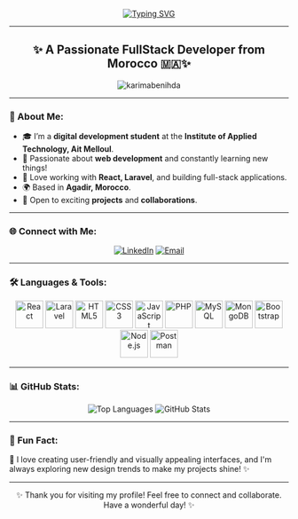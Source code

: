 <div align="center">
  
[![Typing SVG](https://readme-typing-svg.herokuapp.com?font=Dancing+Script&weight=600&pause=1000&color=FF69B4&width=800&height=100&size=50&lines=Azul!+This+is+Karima+Benihda+%F0%9F%A6%8B;Welcome+to+my+GitHub+profile!+%F0%9F%92%8C)](https://git.io/typing-svg)

</div>

---

<h2 align="center">✨ A Passionate FullStack Developer from Morocco 🇲🇦✨</h2>

<p align="center">
<img src="https://komarev.com/ghpvc/?username=karimabenihda&label=Profile%20views&color=ff69b4&style=flat-square" alt="karimabenihda" />
</p>

---

### 🌸 About Me:
- 🎓 I’m a **digital development student** at the **Institute of Applied Technology, Ait Melloul**.
- 💖 Passionate about **web development** and constantly learning new things!
- 🌈 Love working with **React, Laravel**, and building full-stack applications.
- 🌍 Based in **Agadir, Morocco**.
- 🌟 Open to exciting **projects** and **collaborations**.

---

### 🌐 Connect with Me: 
<p align="center">
  <a href="https://www.linkedin.com/in/karima-benihda-3004ba326/" target="_blank"><img src="https://img.shields.io/badge/LinkedIn-%230077B5.svg?style=for-the-badge&logo=linkedin&logoColor=white" alt="LinkedIn"></a>
  <a href="mailto:karimabenihda@gmail.com" target="_blank"><img src="https://img.shields.io/badge/Gmail-D14836?style=for-the-badge&logo=gmail&logoColor=white" alt="Email"></a>
</p>

---

### 🛠️ Languages & Tools:
<p align="center">
  <a href="https://reactjs.org/" target="_blank"><img src="https://cdn.jsdelivr.net/gh/devicons/devicon/icons/react/react-original-wordmark.svg" alt="React" width="50" height="50"/></a>
 <a href="https://laravel.com/" target="_blank"><img src="https://upload.wikimedia.org/wikipedia/commons/9/9a/Laravel.svg" alt="Laravel" width="50" height="50"/></a>
  <a href="https://developer.mozilla.org/en-US/docs/Web/HTML" target="_blank"><img src="https://cdn.jsdelivr.net/gh/devicons/devicon/icons/html5/html5-plain.svg" alt="HTML5" width="50" height="50"/></a>
  <a href="https://developer.mozilla.org/en-US/docs/Web/CSS" target="_blank"><img src="https://cdn.jsdelivr.net/gh/devicons/devicon/icons/css3/css3-plain.svg" alt="CSS3" width="50" height="50"/></a>
 <a href="https://developer.mozilla.org/en-US/docs/Web/JavaScript" target="_blank"><img src="https://cdn.jsdelivr.net/gh/devicons/devicon/icons/javascript/javascript-original.svg" alt="JavaScript" width="50" height="50"/></a>
  <a href="https://www.php.net" target="_blank"><img src="https://cdn.jsdelivr.net/gh/devicons/devicon/icons/php/php-original.svg" alt="PHP" width="50" height="50"/></a>
  <a href="https://www.mysql.com/" target="_blank"><img src="https://cdn.jsdelivr.net/gh/devicons/devicon/icons/mysql/mysql-original-wordmark.svg" alt="MySQL" width="50" height="50"/></a>
  <a href="https://www.mongodb.com/" target="_blank"><img src="https://cdn.jsdelivr.net/gh/devicons/devicon/icons/mongodb/mongodb-original-wordmark.svg" alt="MongoDB" width="50" height="50"/></a>
  <a href="https://getbootstrap.com" target="_blank"><img src="https://cdn.jsdelivr.net/gh/devicons/devicon/icons/bootstrap/bootstrap-original.svg" alt="Bootstrap" width="50" height="50"/></a>
  <a href="https://nodejs.org" target="_blank"><img src="https://cdn.jsdelivr.net/gh/devicons/devicon/icons/nodejs/nodejs-original-wordmark.svg" alt="Node.js" width="50" height="50"/></a>
  <a href="https://www.postman.com/" target="_blank"><img src="https://www.vectorlogo.zone/logos/getpostman/getpostman-icon.svg" alt="Postman" width="50" height="50"/></a>
</p>

---

### 📊 GitHub Stats:
<p align="center">
  <img src="https://github-readme-stats.vercel.app/api/top-langs?username=karimabenihda&show_icons=true&locale=en&layout=compact&theme=rose_pine" alt="Top Languages" />
  <img src="https://github-readme-stats.vercel.app/api?username=karimabenihda&show_icons=true&locale=en&theme=rose_pine" alt="GitHub Stats" />
</p>

---

### 🌟 Fun Fact:
🌸 I love creating user-friendly and visually appealing interfaces, and I'm always exploring new design trends to make my projects shine! ✨

---

<div align="center">
✨ Thank you for visiting my profile! Feel free to connect and collaborate. Have a wonderful day! ✨  
</div>
